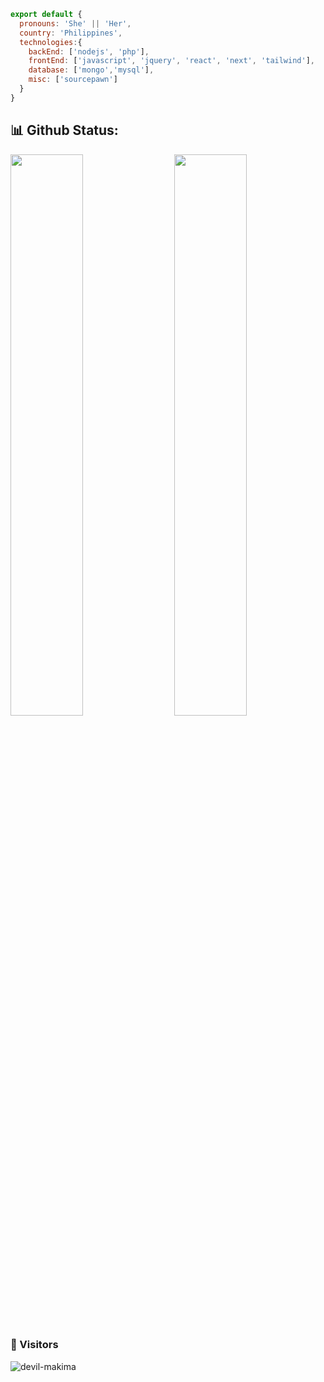 ```js
export default {
  pronouns: 'She' || 'Her',
  country: 'Philippines',
  technologies:{
    backEnd: ['nodejs', 'php'],
    frontEnd: ['javascript', 'jquery', 'react', 'next', 'tailwind'],
    database: ['mongo','mysql'],
    misc: ['sourcepawn']
  }
}
```

## 📊 Github Status:

<img  src="https://github-readme-stats.vercel.app/api?username=devil-makima&count_private=true&show_icons=true&hide_border=true&theme=react" width="48%" align="right" >
<img  src="https://github-readme-streak-stats.herokuapp.com/?user=devil-makima&theme=react" width="48%" >
<br>

### 👀 Visitors
![devil-makima](https://count.getloli.com/get/@devil-makima?theme=rule34)
